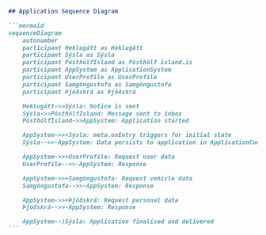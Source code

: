````markdown
## Application Sequence Diagram

```mermaid
sequenceDiagram
    autonumber
    participant Heklugátt as Heklugátt
    participant Sýsla as Sýsla
    participant PósthólfIsland as Pósthólf island.is
    participant AppSystem as ApplicationSystem
    participant UserProfile as UserProfile
    participant Samgöngustofa as Samgöngustofa
    participant Þjóðskrá as Þjóðskrá

    Heklugátt->>Sýsla: Notice is sent
    Sýsla->>PósthólfIsland: Message sent to inbox
    PósthólfIsland->>AppSystem: Application started

    AppSystem->>+Sýsla: meta.onEntry triggers for initial state
    Sýsla-->>-AppSystem: Data persists to application in ApplicationController::Create

    AppSystem->>+UserProfile: Request user data
    UserProfile-->>-AppSystem: Response

    AppSystem->>+Samgöngustofa: Request vehicle data
    Samgöngustofa-->>-AppSystem: Response

    AppSystem->>+Þjóðskrá: Request personal data
    Þjóðskrá-->>-AppSystem: Response

    AppSystem--)Sýsla: Application finalised and delivered
```
````

```

```
